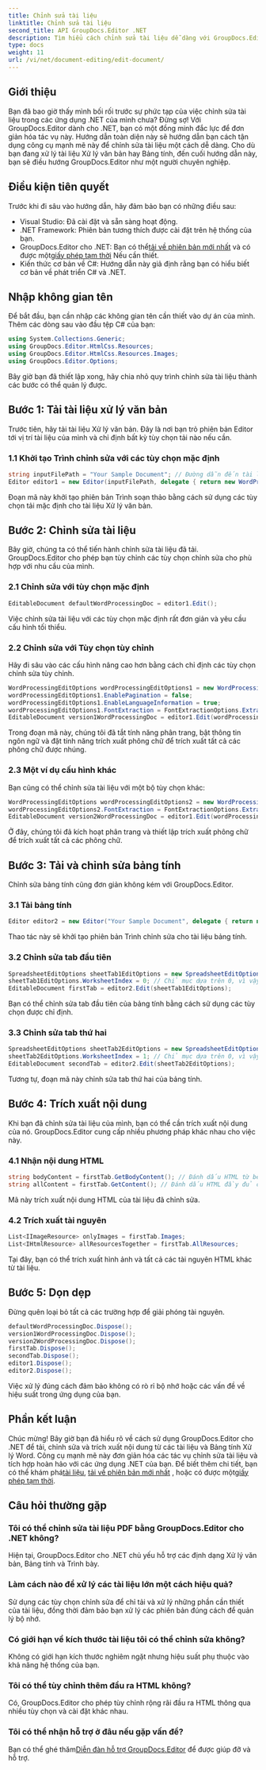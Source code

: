 ```yaml
---
title: Chỉnh sửa tài liệu
linktitle: Chỉnh sửa tài liệu
second_title: API GroupDocs.Editor .NET
description: Tìm hiểu cách chỉnh sửa tài liệu dễ dàng với GroupDocs.Editor dành cho .NET. Hướng dẫn từng bước cho các tệp Xử lý văn bản và Bảng tính.
type: docs
weight: 11
url: /vi/net/document-editing/edit-document/
---
```

## Giới thiệu
Bạn đã bao giờ thấy mình bối rối trước sự phức tạp của việc chỉnh sửa tài liệu trong các ứng dụng .NET của mình chưa? Đừng sợ! Với GroupDocs.Editor dành cho .NET, bạn có một đồng minh đắc lực để đơn giản hóa tác vụ này. Hướng dẫn toàn diện này sẽ hướng dẫn bạn cách tận dụng công cụ mạnh mẽ này để chỉnh sửa tài liệu một cách dễ dàng. Cho dù bạn đang xử lý tài liệu Xử lý văn bản hay Bảng tính, đến cuối hướng dẫn này, bạn sẽ điều hướng GroupDocs.Editor như một người chuyên nghiệp.
## Điều kiện tiên quyết
Trước khi đi sâu vào hướng dẫn, hãy đảm bảo bạn có những điều sau:
- Visual Studio: Đã cài đặt và sẵn sàng hoạt động.
- .NET Framework: Phiên bản tương thích được cài đặt trên hệ thống của bạn.
-  GroupDocs.Editor cho .NET: Bạn có thể[tải về phiên bản mới nhất](https://releases.groupdocs.com/editor/net/) và có được một[giấy phép tạm thời](https://purchase.groupdocs.com/temporary-license/) Nếu cần thiết.
- Kiến thức cơ bản về C#: Hướng dẫn này giả định rằng bạn có hiểu biết cơ bản về phát triển C# và .NET.
## Nhập không gian tên
Để bắt đầu, bạn cần nhập các không gian tên cần thiết vào dự án của mình. Thêm các dòng sau vào đầu tệp C# của bạn:
```csharp
using System.Collections.Generic;
using GroupDocs.Editor.HtmlCss.Resources;
using GroupDocs.Editor.HtmlCss.Resources.Images;
using GroupDocs.Editor.Options;
```
Bây giờ bạn đã thiết lập xong, hãy chia nhỏ quy trình chỉnh sửa tài liệu thành các bước có thể quản lý được.
## Bước 1: Tải tài liệu xử lý văn bản
Trước tiên, hãy tải tài liệu Xử lý văn bản. Đây là nơi bạn trỏ phiên bản Editor tới vị trí tài liệu của mình và chỉ định bất kỳ tùy chọn tải nào nếu cần.
### 1.1 Khởi tạo Trình chỉnh sửa với các tùy chọn mặc định
```csharp
string inputFilePath = "Your Sample Document"; // Đường dẫn đến tài liệu của bạn
Editor editor1 = new Editor(inputFilePath, delegate { return new WordProcessingLoadOptions(); });
```
Đoạn mã này khởi tạo phiên bản Trình soạn thảo bằng cách sử dụng các tùy chọn tải mặc định cho tài liệu Xử lý văn bản.
## Bước 2: Chỉnh sửa tài liệu
Bây giờ, chúng ta có thể tiến hành chỉnh sửa tài liệu đã tải. GroupDocs.Editor cho phép bạn tùy chỉnh các tùy chọn chỉnh sửa cho phù hợp với nhu cầu của mình.
### 2.1 Chỉnh sửa với tùy chọn mặc định
```csharp
EditableDocument defaultWordProcessingDoc = editor1.Edit();
```
Việc chỉnh sửa tài liệu với các tùy chọn mặc định rất đơn giản và yêu cầu cấu hình tối thiểu.
### 2.2 Chỉnh sửa với Tùy chọn tùy chỉnh
Hãy đi sâu vào các cấu hình nâng cao hơn bằng cách chỉ định các tùy chọn chỉnh sửa tùy chỉnh.
```csharp
WordProcessingEditOptions wordProcessingEditOptions1 = new WordProcessingEditOptions();
wordProcessingEditOptions1.EnablePagination = false;
wordProcessingEditOptions1.EnableLanguageInformation = true;
wordProcessingEditOptions1.FontExtraction = FontExtractionOptions.ExtractAllEmbedded;
EditableDocument version1WordProcessingDoc = editor1.Edit(wordProcessingEditOptions1);
```
Trong đoạn mã này, chúng tôi đã tắt tính năng phân trang, bật thông tin ngôn ngữ và đặt tính năng trích xuất phông chữ để trích xuất tất cả các phông chữ được nhúng.
### 2.3 Một ví dụ cấu hình khác
Bạn cũng có thể chỉnh sửa tài liệu với một bộ tùy chọn khác:
```csharp
WordProcessingEditOptions wordProcessingEditOptions2 = new WordProcessingEditOptions(true);
wordProcessingEditOptions2.FontExtraction = FontExtractionOptions.ExtractAll;
EditableDocument version2WordProcessingDoc = editor1.Edit(wordProcessingEditOptions2);
```
Ở đây, chúng tôi đã kích hoạt phân trang và thiết lập trích xuất phông chữ để trích xuất tất cả các phông chữ.
## Bước 3: Tải và chỉnh sửa bảng tính
Chỉnh sửa bảng tính cũng đơn giản không kém với GroupDocs.Editor.
### 3.1 Tải bảng tính
```csharp
Editor editor2 = new Editor("Your Sample Document", delegate { return new SpreadsheetLoadOptions(); });
```
Thao tác này sẽ khởi tạo phiên bản Trình chỉnh sửa cho tài liệu bảng tính.
### 3.2 Chỉnh sửa tab đầu tiên
```csharp
SpreadsheetEditOptions sheetTab1EditOptions = new SpreadsheetEditOptions();
sheetTab1EditOptions.WorksheetIndex = 0; // Chỉ mục dựa trên 0, vì vậy đây là tab đầu tiên
EditableDocument firstTab = editor2.Edit(sheetTab1EditOptions);
```
Bạn có thể chỉnh sửa tab đầu tiên của bảng tính bằng cách sử dụng các tùy chọn được chỉ định.
### 3.3 Chỉnh sửa tab thứ hai
```csharp
SpreadsheetEditOptions sheetTab2EditOptions = new SpreadsheetEditOptions();
sheetTab2EditOptions.WorksheetIndex = 1; // Chỉ mục dựa trên 0, vì vậy đây là tab thứ hai
EditableDocument secondTab = editor2.Edit(sheetTab2EditOptions);
```
Tương tự, đoạn mã này chỉnh sửa tab thứ hai của bảng tính.
## Bước 4: Trích xuất nội dung
Khi bạn đã chỉnh sửa tài liệu của mình, bạn có thể cần trích xuất nội dung của nó. GroupDocs.Editor cung cấp nhiều phương pháp khác nhau cho việc này.
### 4.1 Nhận nội dung HTML
```csharp
string bodyContent = firstTab.GetBodyContent(); // Đánh dấu HTML từ bên trong phần tử HTML->BODY
string allContent = firstTab.GetContent(); // Đánh dấu HTML đầy đủ của tất cả tài liệu, bao gồm tiêu đề HTML->HEAD và nội dung của nó
```
Mã này trích xuất nội dung HTML của tài liệu đã chỉnh sửa.
### 4.2 Trích xuất tài nguyên
```csharp
List<IImageResource> onlyImages = firstTab.Images;
List<IHtmlResource> allResourcesTogether = firstTab.AllResources;
```
Tại đây, bạn có thể trích xuất hình ảnh và tất cả các tài nguyên HTML khác từ tài liệu.
## Bước 5: Dọn dẹp
Đừng quên loại bỏ tất cả các trường hợp để giải phóng tài nguyên.
```csharp
defaultWordProcessingDoc.Dispose();
version1WordProcessingDoc.Dispose();
version2WordProcessingDoc.Dispose();
firstTab.Dispose();
secondTab.Dispose();
editor1.Dispose();
editor2.Dispose();
```
Việc xử lý đúng cách đảm bảo không có rò rỉ bộ nhớ hoặc các vấn đề về hiệu suất trong ứng dụng của bạn.
## Phần kết luận
 Chúc mừng! Bây giờ bạn đã hiểu rõ về cách sử dụng GroupDocs.Editor cho .NET để tải, chỉnh sửa và trích xuất nội dung từ các tài liệu và Bảng tính Xử lý Word. Công cụ mạnh mẽ này đơn giản hóa các tác vụ chỉnh sửa tài liệu và tích hợp hoàn hảo với các ứng dụng .NET của bạn. Để biết thêm chi tiết, bạn có thể khám phá[tài liệu](https://reference.groupdocs.com/editor/net/), [tải về phiên bản mới nhất](https://releases.groupdocs.com/editor/net/) , hoặc có được một[giấy phép tạm thời](https://purchase.groupdocs.com/temporary-license/).
## Câu hỏi thường gặp
### Tôi có thể chỉnh sửa tài liệu PDF bằng GroupDocs.Editor cho .NET không?
Hiện tại, GroupDocs.Editor cho .NET chủ yếu hỗ trợ các định dạng Xử lý văn bản, Bảng tính và Trình bày.
### Làm cách nào để xử lý các tài liệu lớn một cách hiệu quả?
Sử dụng các tùy chọn chỉnh sửa để chỉ tải và xử lý những phần cần thiết của tài liệu, đồng thời đảm bảo bạn xử lý các phiên bản đúng cách để quản lý bộ nhớ.
### Có giới hạn về kích thước tài liệu tôi có thể chỉnh sửa không?
Không có giới hạn kích thước nghiêm ngặt nhưng hiệu suất phụ thuộc vào khả năng hệ thống của bạn.
### Tôi có thể tùy chỉnh thêm đầu ra HTML không?
Có, GroupDocs.Editor cho phép tùy chỉnh rộng rãi đầu ra HTML thông qua nhiều tùy chọn và cài đặt khác nhau.
### Tôi có thể nhận hỗ trợ ở đâu nếu gặp vấn đề?
 Bạn có thể ghé thăm[Diễn đàn hỗ trợ GroupDocs.Editor](https://forum.groupdocs.com/c/editor/20) để được giúp đỡ và hỗ trợ.